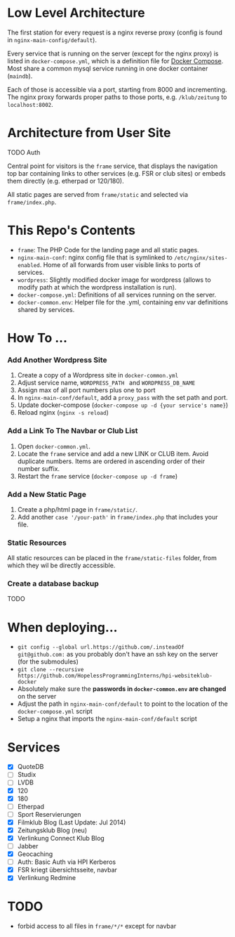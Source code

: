 # Low Level Architecture

The first station for every request is a nginx reverse proxy (config is found in `nginx-main-config/default`).

Every service that is running on the server (except for the nginx proxy) is listed in `docker-compose.yml`, which is a definition file for [Docker Compose](https://docs.docker.com/compose/compose-file/). Most share a common mysql service running in one docker container (`maindb`).

Each of those is accessible via a port, starting from 8000 and incrementing. The nginx proxy forwards proper paths to those ports, e.g. `/klub/zeitung` to `localhost:8002`.

# Architecture from User Site

TODO Auth

Central point for visitors is the `frame` service, that displays the navigation top bar containing links to other services (e.g. FSR or club sites) or embeds them directly (e.g. etherpad or 120/180).

All static pages are served from `frame/static` and selected via `frame/index.php`.

# This Repo's Contents

* `frame`: The PHP Code for the landing page and all static pages.
* `nginx-main-conf`: nginx config file that is symlinked to `/etc/nginx/sites-enabled`. Home of all forwards from user visible links to ports of services.
* `wordpress`: Slightly modified docker image for wordpress (allows to modify path at which the wordpress installation is run).
* `docker-compose.yml`: Definitions of all services running on the server.
* `docker-common.env`: Helper file for the .yml, containing env var definitions shared by services.

# How To ...

### Add Another Wordpress Site

1. Create a copy of a Wordpress site in `docker-common.yml`
2. Adjust service name, `WORDPRESS_PATH ` and `WORDPRESS_DB_NAME`
3. Assign max of all port numbers plus one to port
4. In `nginx-main-conf/default`, add a `proxy_pass` with the set path and port.
6. Update docker-compose (`docker-compose up -d {your service's name}`)
7. Reload nginx (`nginx -s reload`)

### Add a Link To The Navbar or Club List

1. Open `docker-common.yml`.
2. Locate the `frame` service and add a new LINK or CLUB item. Avoid duplicate numbers. Items are ordered in ascending order of their number suffix.
3. Restart the `frame` service (`docker-compose up -d frame`)

### Add a New Static Page

1. Create a php/html page in `frame/static/`.
2. Add another `case '/your-path'` in `frame/index.php` that includes your file.

### Static Resources

All static resources can be placed in the `frame/static-files` folder, from which they wil be directly accessible.

### Create a database backup

TODO

# When deploying...

* `git config --global url.https://github.com/.insteadOf git@github.com:` as you probably don't have an ssh key on the server (for the submodules)
* `git clone --recursive https://github.com/HopelessProgrammingInterns/hpi-websiteklub-docker`
* Absolutely make sure the **passwords in `docker-common.env` are changed** on the server
* Adjust the path in `nginx-main-conf/default` to point to the location of the `docker-compose.yml` script
* Setup a nginx that imports the `nginx-main-conf/default` script

# Services

- [x] QuoteDB
- [ ] Studix
- [ ] LVDB
- [x] 120
- [x] 180
- [ ] Etherpad
- [ ] Sport Reservierungen
- [x] Filmklub Blog (Last Update: Jul 2014)
- [x] Zeitungsklub Blog (neu)
- [x] Verlinkung Connect Klub Blog
- [ ] Jabber
- [x] Geocaching
- [ ] Auth: Basic Auth via HPI Kerberos
- [x] FSR kriegt übersichtsseite, navbar
- [x] Verlinkung Redmine

# TODO
* forbid access to all files in `frame/*/*` except for navbar
